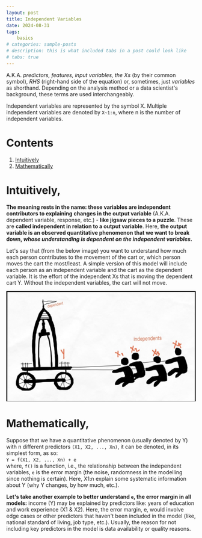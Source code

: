 ```yaml
---
layout: post
title: Independent Variables
date: 2024-08-31
tags: 
    basics
# categories: sample-posts
# description: this is what included tabs in a post could look like
# tabs: true
---
```


A.K.A. *predictors, features, input variables, the Xs* (by their common symbol), *RHS* (right-hand side of the equation) or, sometimes, just *variables* as shorthand. Depending on the analysis method or a data scientist's background, these terms are used interchangeably.

Independent variables are represented by the symbol X. Multiple independent variables are denoted by `X~1:n`, where n is the number of independent variables.  

# Contents
1. [Intuitively](#intuitively)
2. [Mathematically](#mathematically)

# Intuitively,
**The meaning rests in the name: these variables are independent contributors to explaining changes in the output variable** (A.K.A. dependent variable, response, etc.) - **like jigsaw pieces to a puzzle**. These are **called independent in relation to a output variable**. Here, **the output variable is an observed quantitative phenomenon that we want to break down, *whose understanding is dependent on the independent variables*.**

Let's say that (from the below image) you want to understand how much each person contributes to the movement of the cart or, which person moves the cart the most/least. A simple version of this model will include each person as an independent variable and the cart as the dependent variable. It is the effort of the independent Xs that is moving the dependent cart Y. Without the independent variables, the cart will not move. 

![An analogy of dependent & independent variables](/assets/img/independent-dependent-variables.jpeg)

# Mathematically,
Suppose that we have a quantitative phenomenon (usually denoted by Y) with n different predictors `(X1, X2, ..., Xn)`, it can be denoted, in its simplest form, as so:  
`Y = f(X1, X2, ..., Xn) + e`  
where, `f()` is a function, i.e., the relationship between the independent variables, `e` is the error margin (the noise, randomness in the modelling since nothing is certain). Here, X1:n explain some systematic information about Y (why Y changes, by how much, etc.). 

**Let's take another example to better understand `e`, the error margin in all models:** income (Y) may be explained by predictors like: years of education and work experience (X1 & X2). Here, the error margin, e, would involve edge cases or other predictors that haven't been included in the model (like, national standard of living, job type, etc.). Usually, the reason for not including key predictors in the model is data availability or quality reasons. 